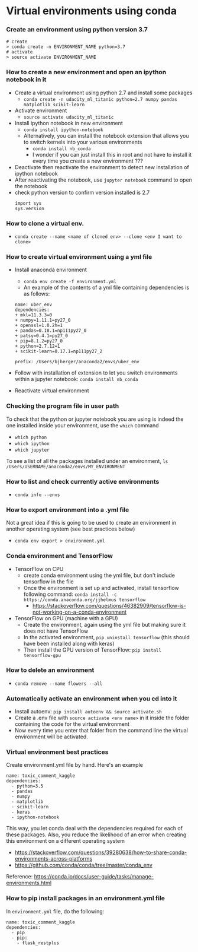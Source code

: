 # Virtual environments using conda

### Create an environment using python version 3.7
```shell
# create
> conda create -n ENVIRONMENT_NAME python=3.7
# activate
> source activate ENVIRONMENT_NAME
```

### How to create a new environment and open an ipython notebook in it
- Create a virtual environment using python 2.7 and install some packages
    + `conda create -n udacity_ml_titanic python=2.7 numpy pandas matplotlib scikit-learn`
- Activate environment
    + `source activate udacity_ml_titanic`
- Install ipython notebook in new environment
    + `conda install ipython-notebook`
    + Alternatively, you can install the notebook extension that allows you to switch kernels into your various environments
        * `conda install nb_conda`
        * I wonder if you can just install this in root and not have to install it every time you create a new environment ???
- Deactivate then reactivate the environment to detect new installation of ipython notebook
- After reactivating the notebook, use `jupyter notebook` command to open the notebook
- check python version to confirm  version installed is 2.7
    ```
    import sys
    sys.version
    ```

### How to clone a virtual env.
- `conda create --name <name of cloned env> --clone <env I want to clone>`

### How to create virtual environment using a yml file
- Install anaconda environment
    - `conda env create -f environment.yml`
    - An example of the contents of a yml file containing dependencies is as follows:

    ```
    name: uber_env
    dependencies:
    + mkl=11.3.3=0
    + numpy=1.11.1=py27_0
    + openssl=1.0.2h=1
    + pandas=0.18.1=np111py27_0
    + patsy=0.4.1=py27_0
    + pip=8.1.2=py27_0
    + python=2.7.12=1
    + scikit-learn=0.17.1=np111py27_2

    prefix: /Users/bjherger/anaconda2/envs/uber_env
    ```
- Follow with installation of extension to let you switch environments within a jupyter notebook: `conda install nb_conda`
- Reactivate virtual environment

### Checking the program file in user path
To check that the python or jupyter notebook you are using is indeed the one installed inside your environment, use the `which` command
- `which python`
- `which ipython`
- `which jupyter`

To see a list of all the packages installed under an environment, `ls /Users/USERNAME/anaconda2/envs/MY_ENVIRONMENT`

### How to list and check currently active environments
- `conda info --envs`

### How to export environment into a .yml file
Not a great idea if this is going to be used to create an environment in another operating system (see best practices below)
- `conda env export > environment.yml`

### Conda environment and TensorFlow
- TensorFlow on CPU
    + create conda environment using the yml file, but don't include tensorflow in the file
    + Once the environment is set up and activated, install tensorflow following command: `conda install -c https://conda.anaconda.org/jjhelmus tensorflow`
        * https://stackoverflow.com/questions/46382909/tensorflow-is-not-working-on-a-conda-environment
- TensorFlow on GPU (machine with a GPU)
    - Create the environment, again using the yml file but making sure it does not have TensorFlow
    - In the activated environment, `pip uninstall tensorflow` (this should have been installed along with keras)
    - Then install the GPU version of TensorFlow: `pip install tensorflow-gpu`

### How to delete an environment
- `conda remove --name flowers --all`

### Automatically activate an environment when you cd into it
- Install autoenv: `pip install autoenv && source activate.sh`
- Create a .env file with `source activate <env name>` in it inside the folder containing the code for the virtual environment
- Now every time you enter that folder from the command line the virtual environment will be activated.

### Virtual environment best practices
Create environment.yml file by hand. Here's an example

```
name: toxic_comment_kaggle
dependencies:
  - python=3.5
  - pandas
  - numpy
  - matplotlib
  - scikit-learn
  - keras
  - ipython-notebook
```

This way, you let conda deal with the dependencies required for each of these packages. Also, you reduce the likelihood of an error when creating this environment on a different operating system

- https://stackoverflow.com/questions/39280638/how-to-share-conda-environments-across-platforms
- https://github.com/conda/conda/tree/master/conda_env

Reference: https://conda.io/docs/user-guide/tasks/manage-environments.html

### How to pip install packages in an environment.yml file
In `environment.yml` file, do the following:
```
name: toxic_comment_kaggle
dependencies:
  - pip
  - pip:
    - flask_restplus
```
